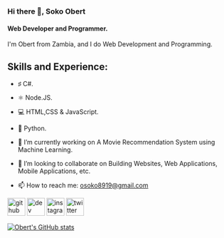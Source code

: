 ### Hi there 👋, Soko Obert
#### Web Developer and Programmer.
I'm Obert from Zambia, and I do Web Development and Programming.

## Skills and Experience:
- ♯ C#.
- ⚛ Node.JS.
- 💻 HTML,CSS & JavaScript.
- 🐍 Python.

- 🔭 I’m currently working on A Movie Recommendation System using Machine Learning. 
- 👯 I’m looking to collaborate on Building Websites, Web Applications, Mobile Applications, etc. 
- 📫 How to reach me: osoko8919@gmail.com 


[<img src='https://cdn.jsdelivr.net/npm/simple-icons@3.0.1/icons/github.svg' alt='github' height='40'>](https://github.com/o6ert)  [<img src='https://cdn.jsdelivr.net/npm/simple-icons@3.0.1/icons/dev-dot-to.svg' alt='dev' height='40'>](https://dev.to/o6ert)  [<img src='https://cdn.jsdelivr.net/npm/simple-icons@3.0.1/icons/instagram.svg' alt='instagram' height='40'>](https://www.instagram.com/o6erto/)  [<img src='https://cdn.jsdelivr.net/npm/simple-icons@3.0.1/icons/twitter.svg' alt='twitter' height='40'>](https://twitter.com/obeyourents)  

[![Obert's GitHub stats](https://github-readme-stats.vercel.app/api?username=o6ert)](https://github.com/anuraghazra/github-readme-stats)
